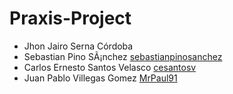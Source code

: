 # Praxis-Project

* Jhon Jairo Serna Córdoba
* Sebastian Pino SÃ¡nchez [sebastianpinosanchez](https://github.com/sebastianpinosanchez)
* Carlos Ernesto Santos Velasco  [cesantosv](https://github.com/cesantosv)
* Juan Pablo Villegas Gomez [MrPaul91](https://github.com/MrPaul91)

